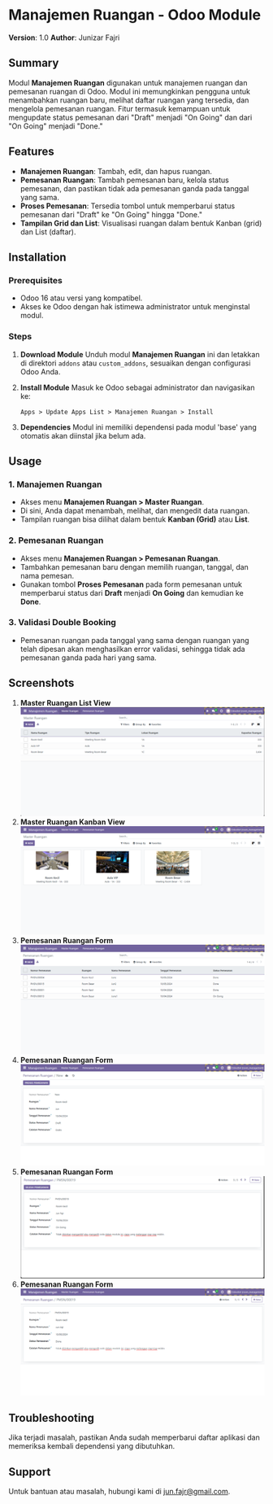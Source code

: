 # Manajemen Ruangan - Odoo Module

**Version**: 1.0
**Author**: Junizar Fajri

## Summary

Modul **Manajemen Ruangan** digunakan untuk manajemen ruangan dan pemesanan ruangan di Odoo. Modul ini memungkinkan pengguna untuk menambahkan ruangan baru, melihat daftar ruangan yang tersedia, dan mengelola pemesanan ruangan. Fitur termasuk kemampuan untuk mengupdate status pemesanan dari "Draft" menjadi "On Going" dan dari "On Going" menjadi "Done."

## Features

- **Manajemen Ruangan**: Tambah, edit, dan hapus ruangan.
- **Pemesanan Ruangan**: Tambah pemesanan baru, kelola status pemesanan, dan pastikan tidak ada pemesanan ganda pada tanggal yang sama.
- **Proses Pemesanan**: Tersedia tombol untuk memperbarui status pemesanan dari "Draft" ke "On Going" hingga "Done."
- **Tampilan Grid dan List**: Visualisasi ruangan dalam bentuk Kanban (grid) dan List (daftar).

## Installation

### Prerequisites

- Odoo 16 atau versi yang kompatibel.
- Akses ke Odoo dengan hak istimewa administrator untuk menginstal modul.

### Steps

1. **Download Module**
   Unduh modul **Manajemen Ruangan** ini dan letakkan di direktori `addons` atau `custom_addons`, sesuaikan dengan configurasi Odoo Anda.
2. **Install Module**
   Masuk ke Odoo sebagai administrator dan navigasikan ke:

   ```
   Apps > Update Apps List > Manajemen Ruangan > Install
   ```

3. **Dependencies**
   Modul ini memiliki dependensi pada modul 'base' yang otomatis akan diinstal jika belum ada.

## Usage

### 1. Manajemen Ruangan

- Akses menu **Manajemen Ruangan > Master Ruangan**.
- Di sini, Anda dapat menambah, melihat, dan mengedit data ruangan.
- Tampilan ruangan bisa dilihat dalam bentuk **Kanban (Grid)** atau **List**.

### 2. Pemesanan Ruangan

- Akses menu **Manajemen Ruangan > Pemesanan Ruangan**.
- Tambahkan pemesanan baru dengan memilih ruangan, tanggal, dan nama pemesan.
- Gunakan tombol **Proses Pemesanan** pada form pemesanan untuk memperbarui status dari **Draft** menjadi **On Going** dan kemudian ke **Done**.

### 3. Validasi Double Booking

- Pemesanan ruangan pada tanggal yang sama dengan ruangan yang telah dipesan akan menghasilkan error validasi, sehingga tidak ada pemesanan ganda pada hari yang sama.

## Screenshots

1. **Master Ruangan List View**
   ![Master Ruangan List View](screenshot/1.png)
2. **Master Ruangan Kanban View**![Master Ruangan Kanban View](screenshot/2.png)
3. **Pemesanan Ruangan Form**
   ![Pemesanan Ruangan Form](screenshot/3.png)
4. **Pemesanan Ruangan Form**
   ![Pemesanan Ruangan Form](screenshot/4.png)
5. **Pemesanan Ruangan Form**
   ![Pemesanan Ruangan Form](screenshot/5.png)
6. **Pemesanan Ruangan Form**
   ![Pemesanan Ruangan Form](screenshot/6.png)

## Troubleshooting

Jika terjadi masalah, pastikan Anda sudah memperbarui daftar aplikasi dan memeriksa kembali dependensi yang dibutuhkan.

## Support

Untuk bantuan atau masalah, hubungi kami di [jun.fajr@gmail.com](mailto:jun.fajr@gmail.com).
